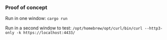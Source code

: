 ### Proof of concept

Run in one window: `cargo run`

Run in a second window to test: `/opt/homebrew/opt/curl/bin/curl --http3-only -k https://localhost:4433/`
